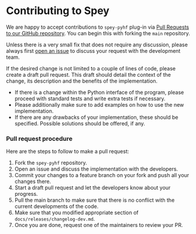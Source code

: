 # Contributing to Spey

We are happy to accept contributions to `spey-pyhf` plug-in via
  [Pull Requests to our GitHub repository](https://github.com/SpeysideHEP/spey-pyhf/pulls).
You can begin this with forking the `main` repository.

Unless there is a very small fix that does not require any discussion, please
always first [open an issue](https://github.com/SpeysideHEP/spey-pyhf/issues/new/choose)
to discuss your request with the development team.

If the desired change is not limited to a couple of lines of code, please create
a draft pull request. This draft should detail the context of the change, its
description and the benefits of the implementation.

- If there is a change within the Python interface of the program, please
   proceed with standard tests and write extra tests if necessary.
- Please additionally make sure to add examples on how to use the new
   implementation.
- If there are any drawbacks of your implementation, these should be specified.
  Possible solutions should be offered, if any.

### Pull request procedure

Here are the steps to follow to make a pull request:

1. Fork the `spey-pyhf` repository.
2. Open an issue and discuss the implementation with the developers.
3. Commit your changes to a feature branch on your fork and push all your
   changes there.
4. Start a draft pull request and let the developers know about your
   progress.
5. Pull the main branch to make sure that there is no
   conflict with the current developments of the code.
6. Make sure that you modified appropriate section of
   `docs/releases/changelog-dev.md`.
7. Once you are done, request one of the maintainers to review your PR.
